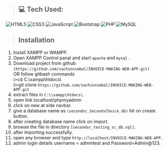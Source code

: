 > ## 💻 Tech Used:

![HTML5](https://img.shields.io/badge/html5-%23E34F26.svg?style=flat&logo=html5&logoColor=white) 
![CSS3](https://img.shields.io/badge/css3-%231572B6.svg?style=flat&logo=css3&logoColor=white) 
![JavaScript](https://img.shields.io/badge/javascript-%23323330.svg?style=flat&logo=javascript&logoColor=%23F7DF1E) 
![Bootstrap](https://img.shields.io/badge/bootstrap-%238511FA.svg?style=flat&logo=bootstrap&logoColor=white) 
![PHP](https://img.shields.io/badge/php-%23777BB4.svg?style=flat&logo=php&logoColor=white) 
![MySQL](https://img.shields.io/badge/mysql-%2300000f.svg?style=flat&logo=mysql&logoColor=white) 

> ## Installation

1. Install XAMPP or WAMPP.
2. Open XAMPP Control panal and start ``apache`` and ``mysql`` .
3. Download project from github ```(https://github.com/sachinnimbal/INVOICE-MAKING-WEB-APP.git)```  
    OR follow gitbash commands    
    i>cd C:\\xampp\htdocs\    
    ii>git clone ``` https://github.com/sachinnimbal/INVOICE-MAKING-WEB-APP.git ```   
4. extract files in ```C:\\xampp\htdocs\```.
5. open link localhost/phpmyadmin
6. click on new at side navbar.
7. give a database name as ```(secondsc_SecondsChoice_db)``` hit on create button.
8. after creating database name click on import.
9. browse the file in directory ```[secondsc_testing_sc_db.sql]```.
10. after importing successfully.
11. open any browser and type ```http://localhost/INVOICE-MAKING-WEB-APP```.
12. admin login details username = admintest and Password=Admin@123.

